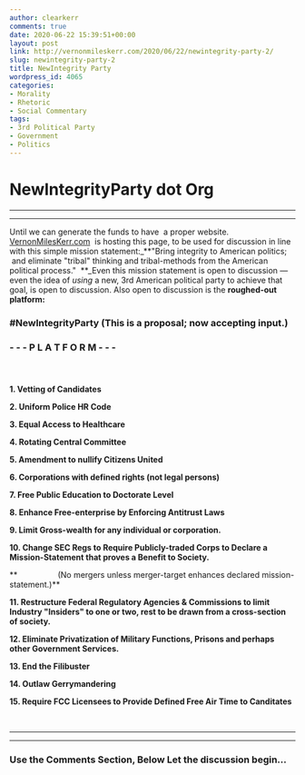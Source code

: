 ```yaml
---
author: clearkerr
comments: true
date: 2020-06-22 15:39:51+00:00
layout: post
link: http://vernonmileskerr.com/2020/06/22/newintegrity-party-2/
slug: newintegrity-party-2
title: NewIntegrity Party
wordpress_id: 4065
categories:
- Morality
- Rhetoric
- Social Commentary
tags:
- 3rd Political Party
- Government
- Politics
---
```


# NewIntegrityParty dot Org




* * *

* * *




Until we can generate the funds to have  a proper website. [VernonMilesKerr.com](https://vernonmileskerr.com)  is hosting this page, to be used for discussion in line with this simple mission statement:_**"Bring integrity to American politics;  and eliminate "tribal" thinking and tribal-methods from the American political process."  **_Even this mission statement is open to discussion — even the idea of _using_ a new, 3rd American political party to achieve that goal, is open to discussion. Also open to discussion is the **roughed-out platform:**







### #NewIntegrityParty (This is a proposal; now accepting input.)










### - - - P L A T F O R M - - -







####  




























**1. Vetting of Candidates**




**2. Uniform Police HR Code**




**3. Equal Access to Healthcare**




**4. Rotating Central Committee**




**5. Amendment to nullify Citizens United**




**6. Corporations with defined rights (not legal persons)**




**7. Free Public Education to Doctorate Level**




**8. Enhance Free-enterprise by Enforcing Antitrust Laws**




**9. Limit Gross-wealth for any individual or corporation.**




**10. Change SEC Regs to Require Publicly-traded Corps to Declare a Mission-Statement that proves a Benefit to Society.**




**                  (No mergers unless merger-target enhances declared mission-statement.)**




**11. Restructure Federal Regulatory Agencies & Commissions to limit Industry "Insiders" to one or two, rest to be drawn from a cross-section of society.**




**12. Eliminate Privatization of Military Functions, Prisons and perhaps other Government Services.**




**13. End the Filibuster**




**14. Outlaw Gerrymandering**




**15. Require FCC Licensees to Provide Defined Free Air Time to Canditates**




 




























* * *

* * *




### Use the Comments Section, Below Let the discussion begin...








